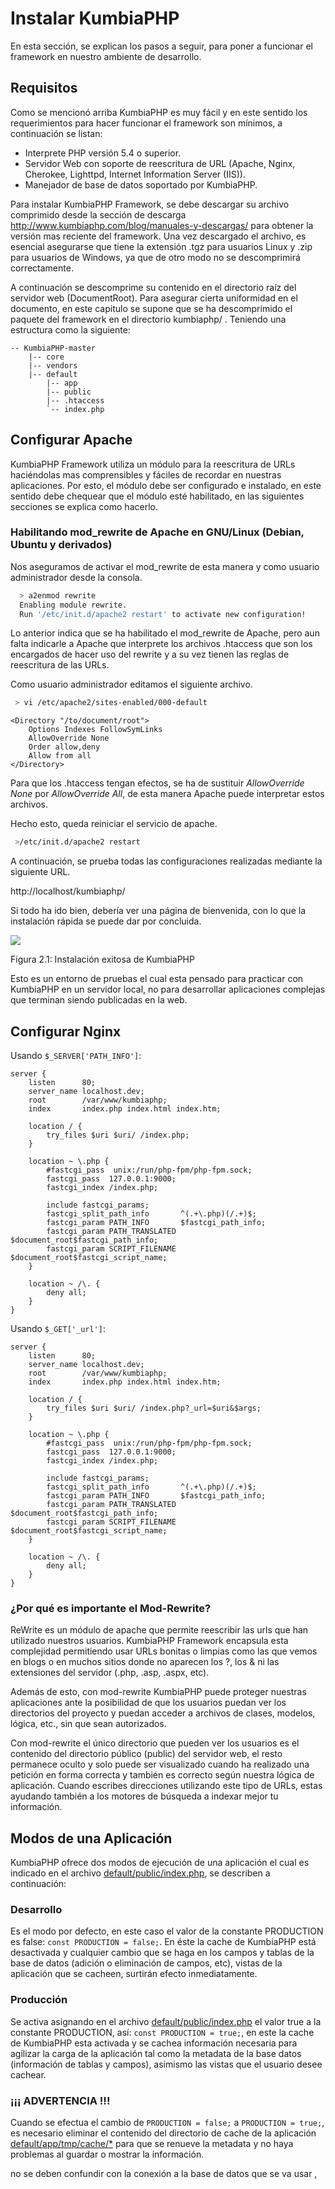 # Instalar KumbiaPHP

En esta sección, se explican los pasos a seguir, para poner a funcionar el
framework en nuestro ambiente de desarrollo.

## Requisitos

Como se mencionó arriba KumbiaPHP es muy fácil y en este sentido los
requerimientos para hacer funcionar el framework son mínimos, a continuación
se listan:

  * Interprete PHP versión 5.4 o superior.
  * Servidor Web con soporte de reescritura de URL (Apache, Nginx, Cherokee, Lighttpd, Internet Information Server (IIS)).
  * Manejador de base de datos soportado por KumbiaPHP.

Para instalar KumbiaPHP Framework, se debe descargar su archivo comprimido
desde la sección de descarga http://www.kumbiaphp.com/blog/manuales-y-descargas/ para
obtener la versión mas reciente del framework. Una vez descargado el archivo,
es esencial asegurarse que tiene la extensión .tgz para usuarios Linux y .zip
para usuarios de Windows, ya que de otro modo no se descomprimirá
correctamente.

A continuación se descomprime su contenido en el directorio raíz del servidor
web (DocumentRoot). Para asegurar cierta uniformidad en el documento, en este
capitulo se supone que se ha descomprimido el paquete del framework en el
directorio kumbiaphp/ . Teniendo una estructura como la siguiente:
```
-- KumbiaPHP-master  
    |-- core 
    |-- vendors 
    |-- default  
        |-- app  
        |-- public  
        |-- .htaccess  
        `-- index.php  
```

## Configurar Apache

KumbiaPHP Framework utiliza un módulo para la reescritura de URLs haciéndolas
mas comprensibles y fáciles de recordar en nuestras aplicaciones. Por esto, el
módulo debe ser configurado e instalado, en este sentido debe chequear que el
módulo esté habilitado, en las siguientes secciones se explica como hacerlo.

### Habilitando mod_rewrite de Apache en GNU/Linux (Debian, Ubuntu y derivados)

Nos aseguramos de activar el mod_rewrite  de esta manera y como usuario
administrador desde la consola.
```bash
  > a2enmod rewrite
  Enabling module rewrite.
  Run '/etc/init.d/apache2 restart' to activate new configuration!
```  
  
Lo anterior indica que se ha habilitado el mod_rewrite  de Apache, pero aun
falta indicarle a Apache que interprete los archivos .htaccess  que son los
encargados de hacer uso del rewrite y a su vez tienen las reglas de
reescritura de las URLs.

Como usuario administrador editamos el siguiente archivo.
``` bash
 > vi /etc/apache2/sites-enabled/000-default  
```
  
```apacheconf
<Directory "/to/document/root">  
    Options Indexes FollowSymLinks
    AllowOverride None
    Order allow,deny
    Allow from all
</Directory>  
```
  
Para que los .htaccess tengan efectos, se ha de sustituir
*AllowOverride None*
por *AllowOverride All*, de esta manera Apache puede interpretar estos archivos.

Hecho esto, queda reiniciar el servicio de apache.

```bash
 >/etc/init.d/apache2 restart  
```

A continuación, se prueba todas las configuraciones realizadas mediante la
siguiente URL.

http://localhost/kumbiaphp/  

  
Si todo ha ido bien, debería ver una página de bienvenida, con lo que la instalación rápida se puede dar por
concluida.

![](../images/image12.png)

Figura 2.1: Instalación exitosa de KumbiaPHP

Esto es un entorno de pruebas el cual esta pensado para practicar con
KumbiaPHP en un servidor local, no para desarrollar aplicaciones complejas que
terminan siendo publicadas en la web.

## Configurar Nginx

Usando `$_SERVER['PATH_INFO']`:

```nginx
server {
    listen      80;
    server_name localhost.dev;
    root        /var/www/kumbiaphp;
    index       index.php index.html index.htm;

    location / {
        try_files $uri $uri/ /index.php;
    }

    location ~ \.php {
        #fastcgi_pass  unix:/run/php-fpm/php-fpm.sock;
        fastcgi_pass  127.0.0.1:9000;
        fastcgi_index /index.php;

        include fastcgi_params;
        fastcgi_split_path_info       ^(.+\.php)(/.+)$;
        fastcgi_param PATH_INFO       $fastcgi_path_info;
        fastcgi_param PATH_TRANSLATED $document_root$fastcgi_path_info;
        fastcgi_param SCRIPT_FILENAME $document_root$fastcgi_script_name;
    }

    location ~ /\. {
        deny all;
    }
}
```

Usando `$_GET['_url']`:

```nginx
server {
    listen      80;
    server_name localhost.dev;
    root        /var/www/kumbiaphp;
    index       index.php index.html index.htm;

    location / {
        try_files $uri $uri/ /index.php?_url=$uri&$args;
    }

    location ~ \.php {
        #fastcgi_pass  unix:/run/php-fpm/php-fpm.sock;
        fastcgi_pass  127.0.0.1:9000;
        fastcgi_index /index.php;

        include fastcgi_params;
        fastcgi_split_path_info       ^(.+\.php)(/.+)$;
        fastcgi_param PATH_INFO       $fastcgi_path_info;
        fastcgi_param PATH_TRANSLATED $document_root$fastcgi_path_info;
        fastcgi_param SCRIPT_FILENAME $document_root$fastcgi_script_name;
    }

    location ~ /\. {
        deny all;
    }
}
```


### ¿Por qué es importante el Mod-Rewrite?

ReWrite es un módulo de apache que permite reescribir las urls que han
utilizado nuestros usuarios. KumbiaPHP Framework encapsula esta complejidad
permitiendo usar URLs bonitas o limpias como las que vemos en blogs o en
muchos sitios donde no aparecen los ?, los & ni las extensiones del servidor
(.php, .asp, .aspx, etc).

Además de esto, con mod-rewrite KumbiaPHP puede proteger nuestras
aplicaciones ante la posibilidad de que los usuarios puedan ver los
directorios del proyecto y puedan acceder a archivos de clases, modelos,
lógica, etc., sin que sean autorizados.

Con mod-rewrite  el único directorio que pueden ver los usuarios es el
contenido del directorio público (public) del servidor web, el resto permanece
oculto y solo puede ser visualizado cuando ha realizado una petición en forma
correcta y también es correcto según nuestra lógica de aplicación. Cuando
escribes direcciones utilizando este tipo de URLs, estas ayudando también a
los motores de búsqueda a indexar mejor tu información.

## Modos de una Aplicación

KumbiaPHP ofrece dos modos de ejecución de una aplicación el cual es indicado 
en el archivo [default/public/index.php](https://github.com/KumbiaPHP/KumbiaPHP/blob/master/default/public/index.php), 
se describen a continuación:

### Desarrollo

Es el modo por defecto, en este caso el valor de la constante PRODUCTION 
es false: `const PRODUCTION = false;`. En éste la cache de KumbiaPHP está 
desactivada y cualquier cambio que se haga en los campos y tablas de la base 
de datos (adición o eliminación de campos, etc), vistas de la aplicación 
que se cacheen, surtirán efecto inmediatamente.

### Producción

Se activa asignando en el archivo [default/public/index.php](https://github.com/KumbiaPHP/KumbiaPHP/blob/master/default/public/index.php) 
el valor true a la constante PRODUCTION, así: `const PRODUCTION = true;`, en este la cache de 
KumbiaPHP esta activada y se cachea información necesaria para 
agilizar la carga de la aplicación tal como la metadata de la base datos 
(información de tablas y campos), asimismo las vistas que el usuario desee cachear.

### ¡¡¡ ADVERTENCIA !!!
Cuando se efectua el cambio de `PRODUCTION = false;` a `PRODUCTION = true;`, 
es necesario eliminar el contenido del directorio de cache de la aplicación [default/app/tmp/cache/*](https://github.com/KumbiaPHP/KumbiaPHP/blob/master/default/app/tmp/cache/) para que se renueve la metadata y no haya problemas al guardar o mostrar la información.

no se deben confundir con la conexión
a la base de datos que se va usar , 